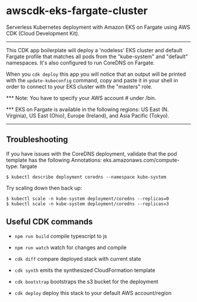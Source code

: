 # awscdk-eks-fargate-cluster

Serverless Kubernetes deployment with Amazon EKS on Fargate using AWS CDK (Cloud Development Kit).

---

This CDK app boilerplate will deploy a 'nodeless' EKS cluster and default Fargate profile that matches all pods from the "kube-system" and "default"
namespaces. It's also configured to run CoreDNS on Fargate.

When you `cdk deploy` this app you will notice that an output will be printed with the `update-kubeconfig` command, copy and paste it in your shell in order to connect to your EKS cluster with the "masters" role.

*** Note: You have to specify your AWS account # under /bin.

*** EKS on Fargate is available in the following regions: US East (N. Virginia), US East (Ohio), Europe (Ireland), and Asia Pacific (Tokyo).

---

## Troubleshooting

If you have issues with the CoreDNS deployment, validate that the pod template has the following Annotations:
eks.amazonaws.com/compute-type: fargate

    $ kubectl describe deployment coredns --namespace kube-system

Try scaling down then back up:

    $ kubectl scale -n kube-system deployment/coredns --replicas=0
    $ kubectl scale -n kube-system deployment/coredns --replicas=3

## Useful CDK commands

- `npm run build` compile typescript to js
- `npm run watch` watch for changes and compile

- `cdk diff` compare deployed stack with current state
- `cdk synth` emits the synthesized CloudFormation template
- `cdk bootstrap` bootstraps the s3 bucket for the deployment
- `cdk deploy` deploy this stack to your default AWS account/region
